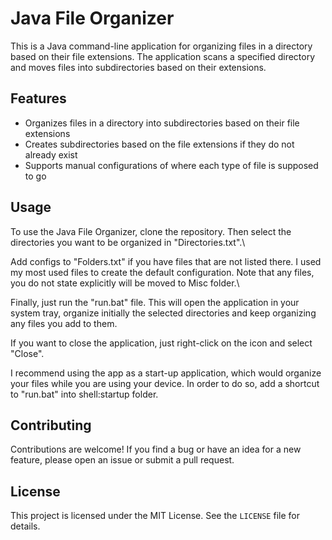 # Java File Organizer

This is a Java command-line application for organizing files in a directory based on their file extensions. The application scans a specified directory and moves files into subdirectories based on their extensions.

## Features

- Organizes files in a directory into subdirectories based on their file extensions
- Creates subdirectories based on the file extensions if they do not already exist
- Supports manual configurations of where each type of file is supposed to go

## Usage

To use the Java File Organizer, clone the repository.
Then select the directories you want to be organized in "Directories.txt".\

Add configs to "Folders.txt" if you have files that are not listed there. I used my most used files to create the default configuration. Note that any files, you do not state explicitly will be moved to Misc folder.\

Finally, just run the "run.bat" file. This will open the application in your system tray, organize initially the selected directories and keep organizing any files you add to them.

If you want to close the application, just right-click on the icon and select "Close".

I recommend using the app as a start-up application, which would organize your files while you are using your device. In order to do so, add a shortcut to "run.bat" into shell:startup folder.
## Contributing

Contributions are welcome! If you find a bug or have an idea for a new feature, please open an issue or submit a pull request.

## License

This project is licensed under the MIT License. See the `LICENSE` file for details.
